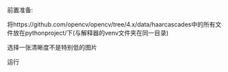 前置准备:

将https://github.com/opencv/opencv/tree/4.x/data/haarcascades中的所有文件放在pythonproject/下(与解释器的venv文件夹在同一目录)

选择一张清晰度不是特别低的图片

运行
